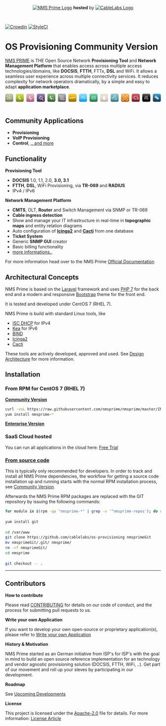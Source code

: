 <p align="center">
<a target="_blank" href="https://nmsprime.com"><img src="https://github.com/nmsprime/nmsprime/raw/master/public/images/nmsprime-logo.png" alt="NMS Prime Logo" title="NMS Prime - Open Source Provisioning Tool for Cable-, DOCSIS- and Broadband-Networks" width="250"/></a> <b>hosted</b> by
<a target="_blank" href="https://cablelabs.com"><img src="http://www.displaysummit.com/wp-content/uploads/2019/07/Cable-Labs-Logo-Red.png" alt="CableLabs Logo" width="250"/></a>
</p>
<br>

[![Crowdin](https://d322cqt584bo4o.cloudfront.net/nmsprime/localized.svg)](https://crowdin.com/project/nmsprime)
[![StyleCI](https://github.styleci.io/repos/109520753/shield?branch=dev)](https://github.styleci.io/repos/109520753)

# OS Provisioning Community Version

[NMS PRIME](https://nmsprime.com) is THE Open Source Network **Provisioning Tool** and **Network Management Platform** that enables access across multiple access technologies/domains, like **DOCSIS**, **FTTH**, FTTx, **DSL** and WiFi. It allows a seamless user experience across multiple connectivity services. It reduces complexity for network operators dramatically, by a simple and easy to adapt **application marketplace**.

<div align="center"><a href="https://nmsprime.com"><img src="https://github.com/nmsprime/nmsprime/raw/i18n/public/images/apps_row.png" alt="NMS Prime Marketplace" title="NMS Prime Marketplace"/></a></div><br>

## **Community** Applications
- **Provisioning**
- **VoIP Provisioning**
- **Control**, [.. and more](https://devel.nmsprime.com/confluence/display/NMS/Applications)

## Functionality
**Provisioning Tool**
- **DOCSIS** 1.0, 1.1, 2.0, **3.0, 3.1**
- **FTTH**, **DSL**, WiFi Provisioning, via **TR-069** and **RADIUS**
- IPv4 / IPv6<br>

**Network Management Platform**
- **CMTS**, OLT, **Router** and Switch Management via SNMP or TR-069
- **Cable ingress detection**
- Show and manage your IT infrastructure in real-time in **topographic maps** and entity relation diagrams
- Auto configuration of **[Icinga2](https://icinga.com/)** and **[Cacti](https://www.cacti.net/index.php)** from one database
- **Ticket System**
- Generic **SNMP GUI** creator
- Basic billing functionality
- [more informations..](https://devel.nmsprime.com/confluence/display/NMS/Applications)

For more information head over to the NMS Prime [Official Documentation](https://devel.nmsprime.com/confluence/display/NMS/NMS+PRIME)


## Architectural Concepts

NMS Prime is based on the [Laravel](https://laravel.com/) framework and uses [PHP 7](https://php.net) for the back end and a modern and responsive [Bootstrap](http://getbootstrap.com/) theme for the front end.

It is tested and developed under CentOS 7 (RHEL 7).

NMS Prime is build with standard Linux tools, like
- [ISC DHCP](https://www.isc.org/downloads/dhcp/) for IPv4
- [Kea](https://www.isc.org/kea/) for IPv6
- [BIND](https://linux.die.net/man/8/named)
- [Icinga2](https://icinga.com/)
- [Cacti](https://www.cacti.net/index.php)

These tools are actively developed, approved and used. See [Design Architecture](https://devel.nmsprime.com/confluence/display/NMS/Architecture+Guidelines) for more information.


## Installation

### From RPM for CentOS 7 (RHEL 7)

**[Community Version](https://devel.nmsprime.com/confluence/x/AYFB)**

```bash
curl -vsL https://raw.githubusercontent.com/nmsprime/nmsprime/master/INSTALL-REPO.sh | bash
yum install nmsprime-*
```

**[Enterprise Version](https://devel.nmsprime.com/confluence/x/AYFB)**

### SaaS Cloud hosted

You can run all applications in the cloud here: [Free Trial](https://www.nmsprime.com/free-trial/)

### [From source code](https://devel.nmsprime.com/confluence/x/IgBs)

This is typically only recommended for developers. In order to track and install all NMS Prime dependencies, the workflow for getting a source code installation up and running starts with the normal RPM installation process, see [Community Version](https://devel.nmsprime.com/confluence/x/AYFB).

Afterwards the NMS Prime RPM packages are replaced with the GIT repository by issuing the following commands:

```bash
for module in $(rpm -qa "nmsprime-*" | grep -v '^nmsprime-repos'); do rpm -e --justdb --noscripts --nodeps "$module"; done
  
yum install git
  
cd /var/www
git clone https://github.com/cablelabs/os-provisioning nmsprimeGit
mv nmsprimeGit/.git/ nmsprime/
rm -rf nmsprimeGit/
cd nmsprime
  
git checkout -- .
```

---
## Contributors

**How to contribute**

Please read [CONTRIBUTING](https://github.com/cablelabs/os-provisioning/blob/dev/CONTRIBUTING.md) for details on our code of conduct, and the process for submitting pull requests to us.

**Write your own Application**

If you want to develop your own open-source or proprietary application(s), please refer to [Write your own Application](https://devel.nmsprime.com/confluence/x/qYJJ)

**History & Motivation**

NMS Prime started as an German initiative from ISP's for ISP's with the goal in mind to build an open source reference implementation for an technology and vendor agnostic provisioning solution (DOCSIS, FTTH, WiFi, ..). Get part of our movement and roll up your sleves by participating in our development.

**Roadmap**

See [Upcoming Developments](https://github.com/cablelabs/os-provisioning/wiki)

**License**

This project is licensed under the [Apache-2.0](https://github.com/cablelabs/os-provisioning/blob/dev/LICENSE) file for details. For more information: [License Article](https://devel.nmsprime.com/confluence/display/NMS/License)
